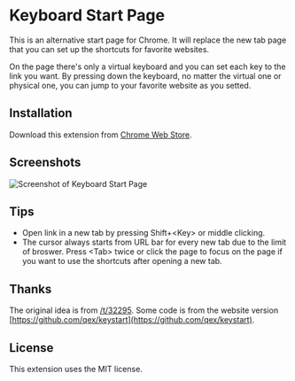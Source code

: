# Keyboard Start Page
This is an alternative start page for Chrome. It will replace the new tab page that you can set up the shortcuts for favorite websites.

On the page there's only a virtual keyboard and you can set each key to the link you want. By pressing down the keyboard, no matter the virtual one or physical one, you can jump to your favorite website as you setted.

## Installation
Download this extension from [Chrome Web Store](https://chrome.google.com/webstore/detail/keyboard-start-page/lcgabkjfibeakijbhicjjilchhmjaiid).

## Screenshots
![Screenshot of Keyboard Start Page](https://github.com/ligyxy/KeyboardStartPage/blob/master/screenshot/screenshot-1.png?raw=true)

## Tips
* Open link in a new tab by pressing Shift+\<Key\> or middle clicking.
* The cursor always starts from URL bar for every new tab due to the limit of broswer. Press \<Tab\> twice or click the page to focus on the page if you want to use the shortcuts after opening a new tab.

## Thanks
The original idea is from [/t/32295](https://www.v2ex.com/t/32295).
Some code is from the website version [https://github.com/qex/keystart](https://github.com/qex/keystart).

## License
This extension uses the MIT license.